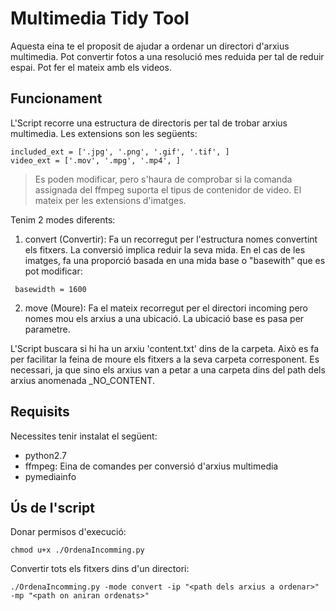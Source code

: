 # Multimedia Tidy Tool

Aquesta eina te el proposit de ajudar a ordenar un directori d'arxius multimedia. Pot convertir fotos a una resolució mes reduida per tal de reduir espai. Pot fer el mateix amb els videos.

## Funcionament

L'Script recorre una estructura de directoris per tal de trobar arxius multimedia. Les extensions son les següents:

```
included_ext = ['.jpg', '.png', '.gif', '.tif', ]
video_ext = ['.mov', '.mpg', '.mp4', ]
```
> Es poden modificar, pero s'haura de comprobar si la comanda assignada del ffmpeg suporta el tipus de contenidor de video. El mateix per les extensions d'imatges.

Tenim 2 modes diferents:

1. convert (Convertir): Fa un recorregut per l'estructura nomes convertint els fitxers. La conversió implica reduir la seva mida. En el cas de les imatges, fa una proporció basada en una mida base o "basewith" que es pot modificar:

```	basewidth = 1600```

2. move (Moure): Fa el mateix recorregut per el directori incoming pero nomes mou els arxius a una ubicació. La ubicació base es pasa per parametre.

L'Script buscara si hi ha un arxiu 'content.txt' dins de la carpeta. Això es fa per facilitar la feina de moure els fitxers a la seva carpeta corresponent.
Es necessari, ja que sino els arxius van a petar a una carpeta dins del path dels arxius anomenada _NO_CONTENT. 

## Requisits

Necessites tenir instalat el següent:
* python2.7
* ffmpeg: Eina de comandes per conversió d'arxius multimedia
* pymediainfo

## Ús de l'script

Donar permisos d'execució:

``` chmod u+x ./OrdenaIncomming.py ```

Convertir tots els fitxers dins d'un directori:

``` ./OrdenaIncomming.py -mode convert -ip "<path dels arxius a ordenar>" -mp "<path on aniran ordenats>" ```





